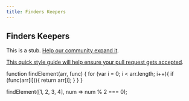 ```yaml
---
title: Finders Keepers
---
```

## Finders Keepers

This is a stub. <a href='https://github.com/freecodecamp/guides/tree/master/src/pages/certifications/javascript-algorithms-and-data-structures/basic-algorithm-scripting/finders-keepers/index.md' target='_blank' rel='nofollow'>Help our community expand it</a>.

<a href='https://github.com/freecodecamp/guides/blob/master/README.md' target='_blank' rel='nofollow'>This quick style guide will help ensure your pull request gets accepted</a>.

<!-- The article goes here, in GitHub-flavored Markdown. Feel free to add YouTube videos, images, and CodePen/JSBin embeds  -->
function findElement(arr, func) {
  for (var i = 0; i < arr.length; i++){
    if (func(arr[i])){
      return arr[i];
    }
  }
}

findElement([1, 2, 3, 4], num => num % 2 === 0);
